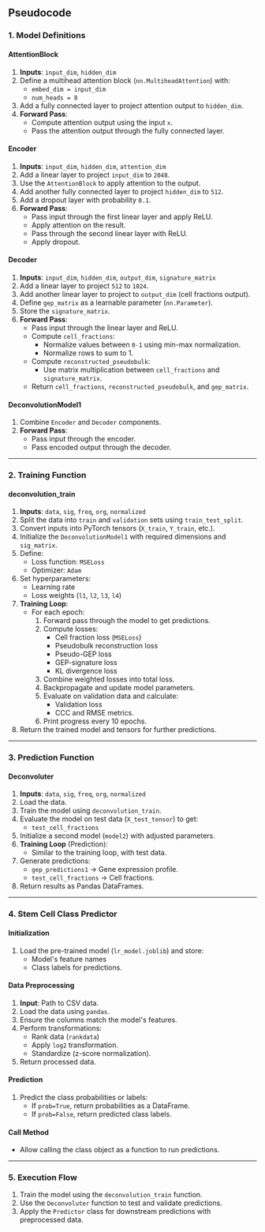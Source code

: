 ## **Pseudocode**

### **1. Model Definitions**
#### **AttentionBlock**
1. **Inputs**: `input_dim`, `hidden_dim`
2. Define a multihead attention block (`nn.MultiheadAttention`) with:
   - `embed_dim = input_dim`
   - `num_heads = 8`
3. Add a fully connected layer to project attention output to `hidden_dim`.
4. **Forward Pass**:
   - Compute attention output using the input `x`.
   - Pass the attention output through the fully connected layer.

#### **Encoder**
1. **Inputs**: `input_dim`, `hidden_dim`, `attention_dim`
2. Add a linear layer to project `input_dim` to `2048`.
3. Use the `AttentionBlock` to apply attention to the output.
4. Add another fully connected layer to project `hidden_dim` to `512`.
5. Add a dropout layer with probability `0.1`.
6. **Forward Pass**:
   - Pass input through the first linear layer and apply ReLU.
   - Apply attention on the result.
   - Pass through the second linear layer with ReLU.
   - Apply dropout.

#### **Decoder**
1. **Inputs**: `input_dim`, `hidden_dim`, `output_dim`, `signature_matrix`
2. Add a linear layer to project `512` to `1024`.
3. Add another linear layer to project to `output_dim` (cell fractions output).
4. Define `gep_matrix` as a learnable parameter (`nn.Parameter`).
5. Store the `signature_matrix`.
6. **Forward Pass**:
   - Pass input through the linear layer and ReLU.
   - Compute `cell_fractions`:
     - Normalize values between `0-1` using min-max normalization.
     - Normalize rows to sum to 1.
   - Compute `reconstructed_pseudobulk`:
     - Use matrix multiplication between `cell_fractions` and `signature_matrix`.
   - Return `cell_fractions`, `reconstructed_pseudobulk`, and `gep_matrix`.

#### **DeconvolutionModel1**
1. Combine `Encoder` and `Decoder` components.
2. **Forward Pass**:
   - Pass input through the encoder.
   - Pass encoded output through the decoder.

---

### **2. Training Function**
#### **deconvolution_train**
1. **Inputs**: `data`, `sig`, `freq`, `org`, `normalized`
2. Split the data into `train` and `validation` sets using `train_test_split`.
3. Convert inputs into PyTorch tensors (`X_train`, `Y_train`, etc.).
4. Initialize the `DeconvolutionModel1` with required dimensions and `sig_matrix`.
5. Define:
   - Loss function: `MSELoss`
   - Optimizer: `Adam`
6. Set hyperparameters:
   - Learning rate
   - Loss weights (`l1`, `l2`, `l3`, `l4`)
7. **Training Loop**:
   - For each epoch:
     1. Forward pass through the model to get predictions.
     2. Compute losses:
        - Cell fraction loss (`MSELoss`)
        - Pseudobulk reconstruction loss
        - Pseudo-GEP loss
        - GEP-signature loss
        - KL divergence loss
     3. Combine weighted losses into total loss.
     4. Backpropagate and update model parameters.
     5. Evaluate on validation data and calculate:
        - Validation loss
        - CCC and RMSE metrics.
     6. Print progress every 10 epochs.
8. Return the trained model and tensors for further predictions.

---

### **3. Prediction Function**
#### **Deconvoluter**
1. **Inputs**: `data`, `sig`, `freq`, `org`, `normalized`
2. Load the data.
3. Train the model using `deconvolution_train`.
4. Evaluate the model on test data (`X_test_tensor`) to get:
   - `test_cell_fractions`
5. Initialize a second model (`model2`) with adjusted parameters.
6. **Training Loop** (Prediction):
   - Similar to the training loop, with test data.
7. Generate predictions:
   - `gep_predictions1` → Gene expression profile.
   - `test_cell_fractions` → Cell fractions.
8. Return results as Pandas DataFrames.

---

### **4. Stem Cell Class Predictor**
#### **Initialization**
1. Load the pre-trained model (`lr_model.joblib`) and store:
   - Model's feature names
   - Class labels for predictions.

#### **Data Preprocessing**
1. **Input**: Path to CSV data.
2. Load the data using `pandas`.
3. Ensure the columns match the model's features.
4. Perform transformations:
   - Rank data (`rankdata`)
   - Apply `log2` transformation.
   - Standardize (z-score normalization).
5. Return processed data.

#### **Prediction**
1. Predict the class probabilities or labels:
   - If `prob=True`, return probabilities as a DataFrame.
   - If `prob=False`, return predicted class labels.

#### **Call Method**
- Allow calling the class object as a function to run predictions.

---

### **5. Execution Flow**
1. Train the model using the `deconvolution_train` function.
2. Use the `Deconvoluter` function to test and validate predictions.
3. Apply the `Predictor` class for downstream predictions with preprocessed data.
